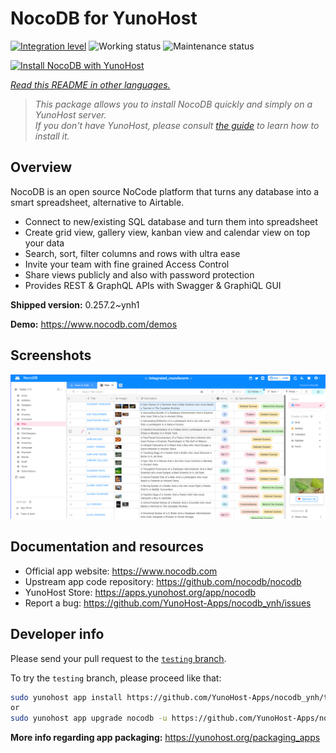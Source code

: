 <!--
N.B.: This README was automatically generated by <https://github.com/YunoHost/apps/tree/master/tools/readme_generator>
It shall NOT be edited by hand.
-->

# NocoDB for YunoHost

[![Integration level](https://dash.yunohost.org/integration/nocodb.svg)](https://ci-apps.yunohost.org/ci/apps/nocodb/) ![Working status](https://ci-apps.yunohost.org/ci/badges/nocodb.status.svg) ![Maintenance status](https://ci-apps.yunohost.org/ci/badges/nocodb.maintain.svg)

[![Install NocoDB with YunoHost](https://install-app.yunohost.org/install-with-yunohost.svg)](https://install-app.yunohost.org/?app=nocodb)

*[Read this README in other languages.](./ALL_README.md)*

> *This package allows you to install NocoDB quickly and simply on a YunoHost server.*  
> *If you don't have YunoHost, please consult [the guide](https://yunohost.org/install) to learn how to install it.*

## Overview

NocoDB is an open source NoCode platform that turns any database into a smart spreadsheet, alternative to Airtable.

* Connect to new/existing SQL database and turn them into spreadsheet
* Create grid view, gallery view, kanban view and calendar view on top your data
* Search, sort, filter columns and rows with ultra ease
* Invite your team with fine grained Access Control
* Share views publicly and also with password protection
* Provides REST & GraphQL APIs with Swagger & GraphiQL GUI


**Shipped version:** 0.257.2~ynh1

**Demo:** <https://www.nocodb.com/demos>

## Screenshots

![Screenshot of NocoDB](./doc/screenshots/screenshot.png)

## Documentation and resources

- Official app website: <https://www.nocodb.com>
- Upstream app code repository: <https://github.com/nocodb/nocodb>
- YunoHost Store: <https://apps.yunohost.org/app/nocodb>
- Report a bug: <https://github.com/YunoHost-Apps/nocodb_ynh/issues>

## Developer info

Please send your pull request to the [`testing` branch](https://github.com/YunoHost-Apps/nocodb_ynh/tree/testing).

To try the `testing` branch, please proceed like that:

```bash
sudo yunohost app install https://github.com/YunoHost-Apps/nocodb_ynh/tree/testing --debug
or
sudo yunohost app upgrade nocodb -u https://github.com/YunoHost-Apps/nocodb_ynh/tree/testing --debug
```

**More info regarding app packaging:** <https://yunohost.org/packaging_apps>
